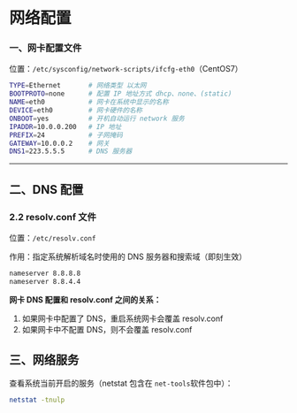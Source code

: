 # 网络配置

### 一、网卡配置文件

位置：`/etc/sysconfig/network-scripts/ifcfg-eth0`（CentOS7）

```bash
TYPE=Ethernet       # 网络类型 以太网
BOOTPROTO=none      # 配置 IP 地址方式 dhcp、none、(static)
NAME=eth0           # 网卡在系统中显示的名称
DEVICE=eth0         # 网卡硬件的名称
ONBOOT=yes          # 开机自动运行 network 服务
IPADDR=10.0.0.200   # IP 地址
PREFIX=24           # 子网掩码
GATEWAY=10.0.0.2    # 网关
DNS1=223.5.5.5      # DNS 服务器
```

---

## 二、DNS 配置

### 2.2 resolv.conf 文件

位置：`/etc/resolv.conf`

作用：指定系统解析域名时使用的 DNS 服务器和搜索域（即刻生效）

```bash
nameserver 8.8.8.8
nameserver 8.8.4.4
```

**网卡 DNS 配置和 resolv.conf 之间的关系：**

1. 如果网卡中配置了 DNS，重启系统网卡会覆盖 resolv.conf
2. 如果网卡中不配置 DNS，则不会覆盖 resolv.conf

## 三、网络服务

查看系统当前开启的服务（netstat 包含在 `net-tools`软件包中）：

```bash
netstat -tnulp
```


